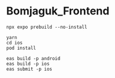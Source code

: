 # Bomjaguk_Frontend

```
npx expo prebuild --no-install

yarn
cd ios
pod install

eas build -p android
eas build -p ios
eas submit -p ios
```
